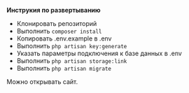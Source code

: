 **Инструкия по развертыванию**
* Клонировать репозиторий
* Выполнить `composer install`
* Копировать .env.example в .env
* Выполнить `php artisan key:generate`
* Указать параметры подключения к базе данных в .env
* Выполнить `php artisan storage:link`
* Выполнить `php artisan migrate`

Можно открывать сайт.